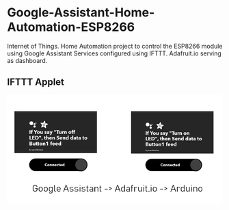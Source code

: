 # Google-Assistant-Home-Automation-ESP8266
Internet of Things. Home Automation project to control the ESP8266 module using Google Assistant Services configured using IFTTT. Adafruit.io serving as dashboard.


## IFTTT Applet
<img src="img/applet.png">
